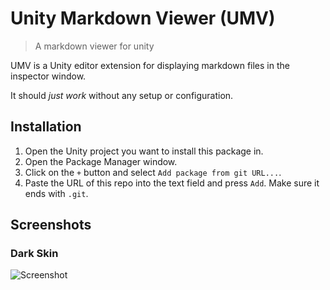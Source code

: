 # Unity Markdown Viewer (UMV)

> A markdown viewer for unity

UMV is a Unity editor extension for displaying markdown files in the inspector window.

It should _just work_ without any setup or configuration.

## Installation

1. Open the Unity project you want to install this package in.
2. Open the Package Manager window.
3. Click on the `+` button and select `Add package from git URL...`.
4. Paste the URL of this repo into the text field and press `Add`. Make sure it ends with `.git`.

## Screenshots

### Dark Skin

![Screenshot](https://raw.githubusercontent.com/gwaredd/UnityMarkdownViewer/main/Documentation/images/screenshot_dark.png)